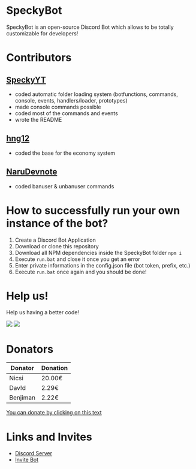 # SpeckyBot
 
SpeckyBot is an open-source Discord Bot which allows to be totally customizable for developers!

# Contributors

## [SpeckyYT](https://github.com/SpeckyYT)
- coded automatic folder loading system (botfunctions, commands, console, events, handlers/loader, prototypes)
- made console commands possible
- coded most of the commands and events
- wrote the README

## [hng12](https://github.com/hng12)
- coded the base for the economy system

## [NaruDevnote](https://github.com/NaruDevnote)
- coded banuser & unbanuser commands

# How to successfully run your own instance of the bot?

1. Create a Discord Bot Application
2. Download or clone this repository
3. Download all NPM dependencies inside the SpeckyBot folder `npm i`
4. Execute `run.bat` and close it once you get an error
5. Enter private informations in the config.json file (bot token, prefix, etc.)
6. Execute `run.bat` once again and you should be done!

# Help us!

Help us having a better code!

![](https://www.code-inspector.com/project/14889/score/svg)
![](https://www.code-inspector.com/project/14889/status/svg)

# Donators

<!---donators--->
| Donator | Donation |
|-|-|
| Nicsi | 20.00€ |
| Dav!d | 2.29€ |
| Benjiman | 2.22€ |
<!---donators--->

[You can donate by clicking on this text](https://www.paypal.me/speckyy)

# Links and Invites

- [Discord Server](https://discord.gg/4EecFku)
- [Invite Bot](https://discordapp.com/api/oauth2/authorize?client_id=398157933315227649&permissions=2147483135&scope=bot)
